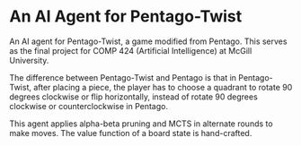 # An AI Agent for Pentago-Twist

An AI agent for Pentago-Twist, a game modified from Pentago. This serves as the final project for COMP 424 (Artificial Intelligence) at McGill University.

The difference between Pentago-Twist and Pentago is that in Pentago-Twist, after placing a piece, the player has to choose a quadrant to rotate 90 degrees clockwise or flip horizontally, instead of rotate 90 degrees clockwise or counterclockwise in Pentago.

This agent applies alpha-beta pruning and MCTS in alternate rounds to make moves. The value function of a board state is hand-crafted.
